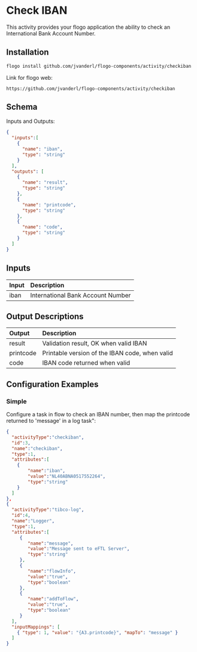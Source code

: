 # Check IBAN
This activity provides your flogo application the ability to check an International Bank Account Number.


## Installation

```bash
flogo install github.com/jvanderl/flogo-components/activity/checkiban
```
Link for flogo web:
```
https://github.com/jvanderl/flogo-components/activity/checkiban
```

## Schema
Inputs and Outputs:

```json
{
  "inputs":[
    {
      "name": "iban",
      "type": "string"
    }
  ],
  "outputs": [
    {
      "name": "result",
      "type": "string"
    },
    {
      "name": "printcode",
      "type": "string"
    },
    {
      "name": "code",
      "type": "string"
    }
  ]
}

```
## Inputs
| Input     | Description    |
|:------------|:---------------|
| iban      | International Bank Account Number |

## Output Descriptions
| Output   | Description    |
|:----------|:---------------|
| result  | Validation result, OK when valid IBAN |
| printcode | Printable version of the IBAN code, when valid |         
| code |  IBAN code returned when valid |         

## Configuration Examples
### Simple
Configure a task in flow to check an IBAN number, then map the printcode returned to 'message' in a log task":

```json
{  
  "activityType":"checkiban",
  "id":3,
  "name":"checkiban",
  "type":1,
  "attributes":[
    {
        "name":"iban",
        "value":"NL40ABNA0517552264",
        "type":"string"
    }
  ]
},
{  
  "activityType":"tibco-log",
  "id":4,
  "name":"Logger",
  "type":1,
  "attributes":[  
     {  
        "name":"message",
        "value":"Message sent to eFTL Server",
        "type":"string"
     },
     {  
        "name":"flowInfo",
        "value":"true",
        "type":"boolean"
     },
     {  
        "name":"addToFlow",
        "value":"true",
        "type":"boolean"
     }
  ],
  "inputMappings": [
    { "type": 1, "value": "{A3.printcode}", "mapTo": "message" }
  ]         
}
```

